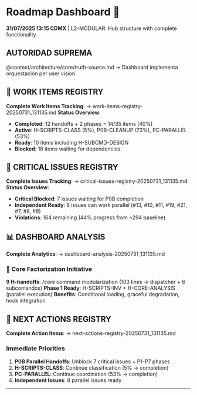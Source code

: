 # Roadmap Dashboard 🎯

**31/07/2025 13:15 CDMX** | L2-MODULAR: Hub structure with complete functionality

## AUTORIDAD SUPREMA
@context/architecture/core/truth-source.md → Dashboard implementa orquestación per user vision

## 🚀 WORK ITEMS REGISTRY
**Complete Work Items Tracking**: → work-items-registry-20250731_131135.md
**Status Overview**:
- **Completed**: 12 handoffs + 2 phases = 14/35 items (40%)
- **Active**: H-SCRIPTS-CLASS (5%), P0B-CLEANUP (73%), PC-PARALLEL (53%)
- **Ready**: 10 items including H-SUBCMD-DESIGN
- **Blocked**: 18 items waiting for dependencies

## 🎫 CRITICAL ISSUES REGISTRY
**Complete Issues Tracking**: → critical-issues-registry-20250731_131135.md
**Status Overview**:
- **Critical Blocked**: 7 issues waiting for P0B completion
- **Independent Ready**: 8 issues can work parallel (#13, #10, #11, #19, #21, #7, #8, #9)
- **Violations**: 164 remaining (44% progress from ~294 baseline)

## 📊 DASHBOARD ANALYSIS
**Complete Analytics**: → dashboard-analysis-20250731_131135.md

### 🔧 Core Factorization Initiative
**9 H-handoffs**: /core command modularization (103 lines → dispatcher + 6 subcomandos)
**Phase 1 Ready**: H-SCRIPTS-INV + H-CORE-ANALYSIS (parallel execution)
**Benefits**: Conditional loading, graceful degradation, hook integration

## 🎯 NEXT ACTIONS REGISTRY
**Complete Action Items**: → next-actions-registry-20250731_131135.md

### Immediate Priorities
1. **P0B Parallel Handoffs**: Unblock 7 critical issues + P1-P7 phases
2. **H-SCRIPTS-CLASS**: Continue classification (5% → completion)
3. **PC-PARALLEL**: Continue coordination (53% → completion)
4. **Independent Issues**: 8 parallel issues ready

---

